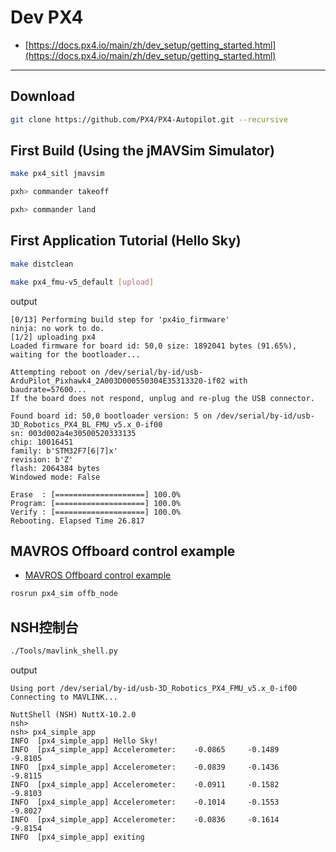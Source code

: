 # Dev PX4

* [https://docs.px4.io/main/zh/dev_setup/getting_started.html](https://docs.px4.io/main/zh/dev_setup/getting_started.html)

---

## Download

```bash
git clone https://github.com/PX4/PX4-Autopilot.git --recursive
```

## First Build (Using the jMAVSim Simulator)

```bash
make px4_sitl jmavsim
```

```bash
pxh> commander takeoff

pxh> commander land
```

## First Application Tutorial (Hello Sky)

```bash
make distclean

make px4_fmu-v5_default [upload]
```

output

```
[0/13] Performing build step for 'px4io_firmware'
ninja: no work to do.
[1/2] uploading px4
Loaded firmware for board id: 50,0 size: 1892041 bytes (91.65%), waiting for the bootloader...

Attempting reboot on /dev/serial/by-id/usb-ArduPilot_Pixhawk4_2A003D000550304E35313320-if02 with baudrate=57600...
If the board does not respond, unplug and re-plug the USB connector.

Found board id: 50,0 bootloader version: 5 on /dev/serial/by-id/usb-3D_Robotics_PX4_BL_FMU_v5.x_0-if00
sn: 003d002a4e30500520333135
chip: 10016451
family: b'STM32F7[6|7]x'
revision: b'Z'
flash: 2064384 bytes
Windowed mode: False

Erase  : [====================] 100.0%
Program: [====================] 100.0%
Verify : [====================] 100.0%
Rebooting. Elapsed Time 26.817
```

## MAVROS Offboard control example

- [MAVROS Offboard control example](https://docs.px4.io/v1.12/en/ros/mavros_offboard.html)

```bash
rosrun px4_sim offb_node
```

## NSH控制台

```bash
./Tools/mavlink_shell.py
```

output

```
Using port /dev/serial/by-id/usb-3D_Robotics_PX4_FMU_v5.x_0-if00
Connecting to MAVLINK...

NuttShell (NSH) NuttX-10.2.0
nsh>
nsh> px4_simple_app
INFO  [px4_simple_app] Hello Sky!
INFO  [px4_simple_app] Accelerometer:	 -0.0865	 -0.1489	 -9.8105
INFO  [px4_simple_app] Accelerometer:	 -0.0839	 -0.1436	 -9.8115
INFO  [px4_simple_app] Accelerometer:	 -0.0911	 -0.1582	 -9.8103
INFO  [px4_simple_app] Accelerometer:	 -0.1014	 -0.1553	 -9.8027
INFO  [px4_simple_app] Accelerometer:	 -0.0836	 -0.1614	 -9.8154
INFO  [px4_simple_app] exiting
```
